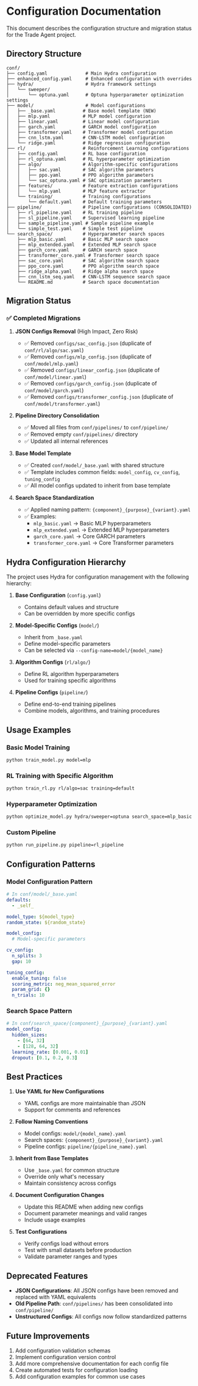 # Configuration Documentation

This document describes the configuration structure and migration status for the Trade Agent project.

## Directory Structure

```
conf/
├── config.yaml              # Main Hydra configuration
├── enhanced_config.yaml     # Enhanced configuration with overrides
├── hydra/                   # Hydra framework settings
│   └── sweeper/
│       └── optuna.yaml      # Optuna hyperparameter optimization settings
├── model/                   # Model configurations
│   ├── _base.yaml          # Base model template (NEW)
│   ├── mlp.yaml            # MLP model configuration
│   ├── linear.yaml         # Linear model configuration
│   ├── garch.yaml          # GARCH model configuration
│   ├── transformer.yaml    # Transformer model configuration
│   ├── cnn_lstm.yaml       # CNN-LSTM model configuration
│   └── ridge.yaml          # Ridge regression configuration
├── rl/                     # Reinforcement Learning configurations
│   ├── config.yaml         # RL base configuration
│   ├── rl_optuna.yaml      # RL hyperparameter optimization
│   ├── algo/               # Algorithm-specific configurations
│   │   ├── sac.yaml        # SAC algorithm parameters
│   │   ├── ppo.yaml        # PPO algorithm parameters
│   │   └── sac_optuna.yaml # SAC optimization parameters
│   ├── features/           # Feature extraction configurations
│   │   └── mlp.yaml        # MLP feature extractor
│   └── training/           # Training configurations
│       └── default.yaml    # Default training parameters
├── pipeline/               # Pipeline configurations (CONSOLIDATED)
│   ├── rl_pipeline.yaml    # RL training pipeline
│   ├── sl_pipeline.yaml    # Supervised learning pipeline
│   ├── sample_pipeline.yaml # Sample pipeline example
│   └── simple_test.yaml    # Simple test pipeline
└── search_space/           # Hyperparameter search spaces
    ├── mlp_basic.yaml      # Basic MLP search space
    ├── mlp_extended.yaml   # Extended MLP search space
    ├── garch_core.yaml     # GARCH search space
    ├── transformer_core.yaml # Transformer search space
    ├── sac_core.yaml       # SAC algorithm search space
    ├── ppo_core.yaml       # PPO algorithm search space
    ├── ridge_alpha.yaml    # Ridge alpha search space
    ├── cnn_lstm_seq.yaml   # CNN-LSTM sequence search space
    └── README.md           # Search space documentation
```

## Migration Status

### ✅ Completed Migrations

1. **JSON Configs Removal** (High Impact, Zero Risk)
   - ✅ Removed `configs/sac_config.json` (duplicate of `conf/rl/algo/sac.yaml`)
   - ✅ Removed `configs/mlp_config.json` (duplicate of `conf/model/mlp.yaml`)
   - ✅ Removed `configs/linear_config.json` (duplicate of `conf/model/linear.yaml`)
   - ✅ Removed `configs/garch_config.json` (duplicate of `conf/model/garch.yaml`)
   - ✅ Removed `configs/transformer_config.json` (duplicate of `conf/model/transformer.yaml`)

2. **Pipeline Directory Consolidation**
   - ✅ Moved all files from `conf/pipelines/` to `conf/pipeline/`
   - ✅ Removed empty `conf/pipelines/` directory
   - ✅ Updated all internal references

3. **Base Model Template**
   - ✅ Created `conf/model/_base.yaml` with shared structure
   - ✅ Template includes common fields: `model_config`, `cv_config`, `tuning_config`
   - ✅ All model configs updated to inherit from base template

4. **Search Space Standardization**
   - ✅ Applied naming pattern: `{component}_{purpose}_{variant}.yaml`
   - ✅ Examples:
     - `mlp_basic.yaml` → Basic MLP hyperparameters
     - `mlp_extended.yaml` → Extended MLP hyperparameters
     - `garch_core.yaml` → Core GARCH parameters
     - `transformer_core.yaml` → Core Transformer parameters

## Hydra Configuration Hierarchy

The project uses Hydra for configuration management with the following hierarchy:

1. **Base Configuration** (`config.yaml`)
   - Contains default values and structure
   - Can be overridden by more specific configs

2. **Model-Specific Configs** (`model/`)
   - Inherit from `_base.yaml`
   - Define model-specific parameters
   - Can be selected via `--config-name=model/{model_name}`

3. **Algorithm Configs** (`rl/algo/`)
   - Define RL algorithm hyperparameters
   - Used for training specific algorithms

4. **Pipeline Configs** (`pipeline/`)
   - Define end-to-end training pipelines
   - Combine models, algorithms, and training procedures

## Usage Examples

### Basic Model Training

```bash
python train_model.py model=mlp
```

### RL Training with Specific Algorithm

```bash
python train_rl.py rl/algo=sac training=default
```

### Hyperparameter Optimization

```bash
python optimize_model.py hydra/sweeper=optuna search_space=mlp_basic
```

### Custom Pipeline

```bash
python run_pipeline.py pipeline=rl_pipeline
```

## Configuration Patterns

### Model Configuration Pattern

```yaml
# In conf/model/_base.yaml
defaults:
  - _self_

model_type: ${model_type}
random_state: ${random_state}

model_config:
  # Model-specific parameters

cv_config:
  n_splits: 3
  gap: 10

tuning_config:
  enable_tuning: false
  scoring_metric: neg_mean_squared_error
  param_grid: {}
  n_trials: 10
```

### Search Space Pattern

```yaml
# In conf/search_space/{component}_{purpose}_{variant}.yaml
model_config:
  hidden_sizes:
    - [64, 32]
    - [128, 64, 32]
  learning_rate: [0.001, 0.01]
  dropout: [0.1, 0.2, 0.3]
```

## Best Practices

1. **Use YAML for New Configurations**
   - YAML configs are more maintainable than JSON
   - Support for comments and references

2. **Follow Naming Conventions**
   - Model configs: `model/{model_name}.yaml`
   - Search spaces: `{component}_{purpose}_{variant}.yaml`
   - Pipeline configs: `pipeline/{pipeline_name}.yaml`

3. **Inherit from Base Templates**
   - Use `_base.yaml` for common structure
   - Override only what's necessary
   - Maintain consistency across configs

4. **Document Configuration Changes**
   - Update this README when adding new configs
   - Document parameter meanings and valid ranges
   - Include usage examples

5. **Test Configurations**
   - Verify configs load without errors
   - Test with small datasets before production
   - Validate parameter ranges and types

## Deprecated Features

- **JSON Configurations**: All JSON configs have been removed and replaced with YAML equivalents
- **Old Pipeline Path**: `conf/pipelines/` has been consolidated into `conf/pipeline/`
- **Unstructured Configs**: All configs now follow standardized patterns

## Future Improvements

1. Add configuration validation schemas
2. Implement configuration version control
3. Add more comprehensive documentation for each config file
4. Create automated tests for configuration loading
5. Add configuration examples for common use cases
